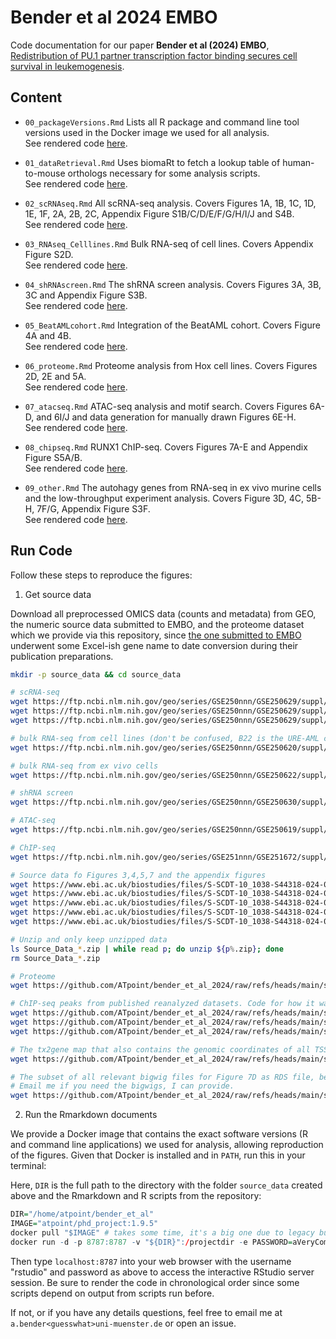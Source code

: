 # Bender et al 2024 EMBO

Code documentation for our paper **Bender et al (2024) EMBO**, 
[Redistribution of PU.1 partner transcription factor binding secures cell survival in leukemogenesis](https://www.embopress.org/doi/full/10.1038/s44318-024-00295-y).

## Content

- `00_packageVersions.Rmd`
Lists all R package and command line tool versions used in the Docker image we used for all analysis.  
See rendered code [here](https://htmlpreview.github.io/?https://raw.githubusercontent.com/ATpoint/bender_et_al_2024/refs/heads/main/00_packageVersions.html).

- `01_dataRetrieval.Rmd`
Uses biomaRt to fetch a lookup table of human-to-mouse orthologs necessary for some analysis scripts.  
See rendered code [here](https://htmlpreview.github.io/?https://raw.githubusercontent.com/ATpoint/bender_et_al_2024/refs/heads/main/01_dataRetrieval.html).

- `02_scRNAseq.Rmd`
All scRNA-seq analysis. Covers Figures 1A, 1B, 1C, 1D, 1E, 1F, 2A, 2B, 2C, Appendix Figure S1B/C/D/E/F/G/H/I/J and S4B.  
See rendered code [here](https://htmlpreview.github.io/?https://raw.githubusercontent.com/ATpoint/bender_et_al_2024/refs/heads/main/02_scRNAseq.html).

- `03_RNAseq_Celllines.Rmd`
Bulk RNA-seq of cell lines. Covers Appendix Figure S2D.  
See rendered code [here](https://htmlpreview.github.io/?https://raw.githubusercontent.com/ATpoint/bender_et_al_2024/refs/heads/main/03_RNAseq_Celllines.html).

- `04_shRNAscreen.Rmd`
The shRNA screen analysis. Covers Figures 3A, 3B, 3C and Appendix Figure S3B.  
See rendered code [here](https://htmlpreview.github.io/?https://raw.githubusercontent.com/ATpoint/bender_et_al_2024/refs/heads/main/04_shRNAscreen.html).

- `05_BeatAMLcohort.Rmd`
Integration of the BeatAML cohort. Covers Figure 4A and 4B.  
See rendered code [here](https://htmlpreview.github.io/?https://raw.githubusercontent.com/ATpoint/bender_et_al_2024/refs/heads/main/05_BeatAMLcohort.html).

- `06_proteome.Rmd`
Proteome analysis from Hox cell lines. Covers Figures 2D, 2E and 5A.  
See rendered code [here](https://htmlpreview.github.io/?https://raw.githubusercontent.com/ATpoint/bender_et_al_2024/refs/heads/main/06_proteome.html).

- `07_atacseq.Rmd`
ATAC-seq analysis and motif search. Covers Figures 6A-D, and 6I/J and data generation for manually drawn Figures 6E-H.  
See rendered code [here](https://htmlpreview.github.io/?https://raw.githubusercontent.com/ATpoint/bender_et_al_2024/refs/heads/main/07_atacseq.html).

- `08_chipseq.Rmd`
RUNX1 ChIP-seq. Covers Figures 7A-E and Appendix Figure S5A/B.  
See rendered code [here](https://htmlpreview.github.io/?https://raw.githubusercontent.com/ATpoint/bender_et_al_2024/refs/heads/main/08_chipseq.html).

- `09_other.Rmd`
The autohagy genes from RNA-seq in ex vivo murine cells and the low-throughput experiment analysis.
Covers Figure 3D, 4C, 5B-H, 7F/G, Appendix Figure S3F.  
See rendered code [here](https://htmlpreview.github.io/?https://raw.githubusercontent.com/ATpoint/bender_et_al_2024/refs/heads/main/09_other.html).

## Run Code

Follow these steps to reproduce the figures:

1. Get source data

Download all preprocessed OMICS data (counts and metadata) from GEO, the numeric source data submitted to EMBO,
and the proteome dataset which we provide via this repository, since [the one submitted to EMBO](https://www.embopress.org/doi/suppl/10.1038/s44318-024-00295-y/suppl_file/44318_2024_295_moesm11_esm.xlsx) underwent some Excel-ish gene name to date conversion during their publication preparations.

```bash
mkdir -p source_data && cd source_data

# scRNA-seq
wget https://ftp.ncbi.nlm.nih.gov/geo/series/GSE250nnn/GSE250629/suppl/GSE250629%5Fscrnaseq%5FrawCounts%5Funfiltered.mtx.gz
wget https://ftp.ncbi.nlm.nih.gov/geo/series/GSE250nnn/GSE250629/suppl/GSE250629%5Fscrnaseq%5Fcoldata%5Funfiltered.tsv.gz
wget https://ftp.ncbi.nlm.nih.gov/geo/series/GSE250nnn/GSE250629/suppl/GSE250629%5Fscrnaseq%5Frowdata%5Funfiltered.tsv.gz

# bulk RNA-seq from cell lines (don't be confused, B22 is the URE-AML cells, I forgot to relabel this before GEO submission)
wget https://ftp.ncbi.nlm.nih.gov/geo/series/GSE250nnn/GSE250620/suppl/GSE250620%5Frnaseq%5Fcelllines%5FrawCounts.tsv.gz

# bulk RNA-seq from ex vivo cells
wget https://ftp.ncbi.nlm.nih.gov/geo/series/GSE250nnn/GSE250622/suppl/GSE250622%5Frnaseq%5FexVivo%5FrawCounts.tsv.gz

# shRNA screen
wget https://ftp.ncbi.nlm.nih.gov/geo/series/GSE250nnn/GSE250630/suppl/GSE250630%5Fshrna%5Fscreen%5FrawCounts.tsv.gz

# ATAC-seq
wget https://ftp.ncbi.nlm.nih.gov/geo/series/GSE250nnn/GSE250619/suppl/GSE250619%5Fatacseq%5FrawCounts.tsv.gz

# ChIP-seq
wget https://ftp.ncbi.nlm.nih.gov/geo/series/GSE251nnn/GSE251672/suppl/GSE251672%5Fchipseq%5Frunx1%5FrawCounts.tsv.gz

# Source data fo Figures 3,4,5,7 and the appendix figures
wget https://www.ebi.ac.uk/biostudies/files/S-SCDT-10_1038-S44318-024-00295-Y/Source_Data_Figure_3.zip
wget https://www.ebi.ac.uk/biostudies/files/S-SCDT-10_1038-S44318-024-00295-Y/Source_Data_Figure_4.zip
wget https://www.ebi.ac.uk/biostudies/files/S-SCDT-10_1038-S44318-024-00295-Y/Source_Data_Figure_5.zip
wget https://www.ebi.ac.uk/biostudies/files/S-SCDT-10_1038-S44318-024-00295-Y/Source_Data_Figure_7.zip
wget https://www.ebi.ac.uk/biostudies/files/S-SCDT-10_1038-S44318-024-00295-Y/Source_Data_Appendix.zip

# Unzip and only keep unzipped data
ls Source_Data_*.zip | while read p; do unzip ${p%.zip}; done
rm Source_Data_*.zip

# Proteome
wget https://github.com/ATpoint/bender_et_al_2024/raw/refs/heads/main/source_data/Dataset_EV_7.xlsx

# ChIP-seq peaks from published reanalyzed datasets. Code for how it was created it in the preprocessing documentation.
wget https://github.com/ATpoint/bender_et_al_2024/raw/refs/heads/main/source_data/LSK_PU1_IDR.txt.gz
wget https://github.com/ATpoint/bender_et_al_2024/raw/refs/heads/main/source_data/GMP_PU1_IDR.txt.gz
wget https://github.com/ATpoint/bender_et_al_2024/raw/refs/heads/main/source_data/GMP_CEBPA_IDR.txt.gz

# The tx2gene map that also contains the genomic coordinates of all TSS, made from the mouse GENCODE GTF file from version vM25 (Ensembl v100)
wget https://github.com/ATpoint/bender_et_al_2024/raw/refs/heads/main/source_data/tx2gene.txt.gz

# The subset of all relevant bigwig files for Figure 7D as RDS file, because the actual bigwigs are too big for easy sharing. 
# Email me if you need the bigwigs, I can provide.
wget https://github.com/ATpoint/bender_et_al_2024/raw/refs/heads/main/source_data/bigwig_signals.rds.xz
```

2. Run the Rmarkdown documents

We provide a Docker image that contains the exact software versions (R and command line applications) we used for analysis, allowing reproduction of the figures. Given that Docker is installed and in `PATH`, run this in your terminal:

Here, `DIR` is the full path to the directory with the folder `source_data` created above and the Rmarkdown and R scripts from the repository:

```r
DIR="/home/atpoint/bender_et_al"
IMAGE="atpoint/phd_project:1.9.5"
docker pull "$IMAGE" # takes some time, it's a big one due to legacy burden over many years...
docker run -d -p 8787:8787 -v "${DIR}":/projectdir -e PASSWORD=aVeryComplexPassword -e ROOT=TRUE -e IMAGE="$IMAGE" "$IMAGE"
```

Then type `localhost:8787` into your web browser with the username "rstudio" and password as above to access the interactive RStudio server session.
Be sure to render the code in chronological order since some scripts depend on output from scripts run before.

If not, or if you have any details questions, feel free to email me at `a.bender<guesswhat>uni-muenster.de` or open an issue.